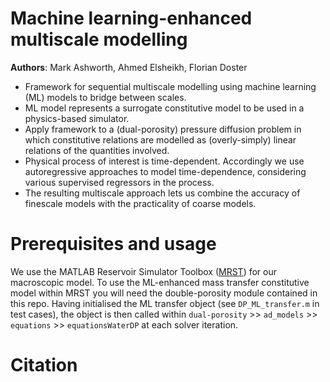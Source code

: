 # Machine learning-enhanced multiscale modelling

**Authors**: Mark Ashworth, Ahmed Elsheikh, Florian Doster
* Framework for sequential multiscale modelling using machine learning (ML) models to bridge between scales.
* ML model represents a surrogate constitutive model to be used in a physics-based simulator.
* Apply framework to a (dual-porosity) pressure diffusion problem in which constitutive relations are modelled as (overly-simply) linear relations of the quantities involved.
* Physical process of interest is time-dependent. Accordingly we use autoregressive approaches to model time-dependence, considering various supervised regressors in the process. 
* The resulting multiscale approach lets us combine the accuracy of finescale models with the practicality of coarse models. 

# Prerequisites and usage 
We use the MATLAB Reservoir Simulator Toolbox ([MRST](https://www.sintef.no/projectweb/mrst/)) for our macroscopic model. To use the ML-enhanced mass transfer constitutive model within MRST you will need the double-porosity module contained in this repo. Having initialised the ML transfer object (see ```DP_ML_transfer.m``` in test cases), the object is then called within ```dual-porosity``` >> ```ad_models``` >> ```equations``` >> ```equationsWaterDP``` at each solver iteration. 

# Citation



